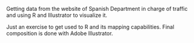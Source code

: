 Getting data from the website of Spanish Department in charge of traffic and using R and Illustrator to visualize it.

Just an exercise to get used to R and its mapping capabilities. Final composition is done with Adobe Illustrator.